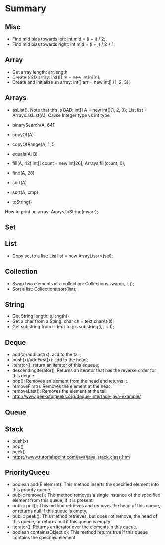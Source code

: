 # Summary

## Misc
* Find mid bias towards left: int mid = (i + j) / 2; 
* Find mid bias towards right: int mid = (i + j) / 2 + 1; 

## Array
* Get array length: arr.length
* Create a 2D array: int[][] m = new int[n][n];
* Create and initialize an array: int[] arr = new int[] {1, 2, 3};

## Arrays
* asList(). 
Note that this is BAD: 
int[] A = new int[]{1, 2, 3}; 
List<Integer> list = Arrays.asList(A);
Cause Integer type vs int type. 

* binarySearch(A, 641)

* copyOf(A)

* copyOfRange(A, 1, 5)

* equals(A, B)

* fill(A, 42)
int[] count = new int[26];
Arrays.fill(count, 0);

* find(A, 28)

* sort(A)

* sort(A, cmp)

* toString()

How to print an array: 
Arrays.toString(myarr);

## Set

## List
* Copy set to a list: List<Integer> list = new ArrayList<>(set);

## Collection 
* Swap two elements of a collection: Collections.swap(c, i, j);
* Sort a list: Collections.sort(list);


## String
* Get String length: s.length()
* Get a char from a String: char ch = text.charAt(0);
* Get substring from index i to j: s.substring(i, j + 1);

## Deque
* add(x)/addLast(x): add to the tail; 
* push(x)/addFirst(x): add to the head; 
* iterator(): return an iterator of this equeue; 
* descendingIterator(): Returns an iterator that has the reverse order for this deque.
* pop(): Removes an element from the head and returns it.
* removeFirst(): Removes the element at the head.
* removeLast(): Removes the element at the tail.
* http://www.geeksforgeeks.org/deque-interface-java-example/

## Queue

## Stack
* push(x)
* pop()
* peek()
* https://www.tutorialspoint.com/java/java_stack_class.htm

## PriorityQueeu
* boolean add(E element): This method inserts the specified element into this priority queue.
* public remove(): This method removes a single instance of the specified element from this queue, if it is present
* public poll(): This method retrieves and removes the head of this queue, or returns null if this queue is empty.
* public peek(): This method retrieves, but does not remove, the head of this queue, or returns null if this queue is empty.
* iterator(): Returns an iterator over the elements in this queue.
* boolean contains(Object o): This method returns true if this queue contains the specified element

